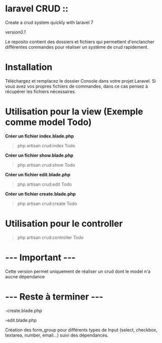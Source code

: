 # laravel CRUD ::
Create a crud system quickly with laravel 7

*version0.1*

Le reposito contient des dossiers et fichiers qui permettent d'enclancher différentes commandes pour réaliser un système de crud rapidement.

# Installation

Téléchargez et remplacez le dossier Console dans votre projet Laravel.
Si vous avez vos propres fichiers de commandes, dans ce cas pensez à récupérer les fichiers nécessaires.

# Utilisation pour la view (Exemple comme model Todo)

**Créer un fichier index.blade.php**
> php artisan crud:index Todo

**Créer un fichier show.blade.php**
> php artisan crud:show Todo

**Créer un fichier edit.blade.php**
> php artisan crud:edit Todo

**Créer un fichier create.blade.php**
> php artisan crud:create Todo

#  Utilisation pour le controller

> php artisan crud:controller Todo

# --- Important ---

Cette version permet uniquement de réaliser un crud dont le model n'a aucne dépendance

# --- Reste à terminer ---
-create.blade.php

-edit.blade.php

Création des form_group pour différents types de Input (select, checkbox, textarea, number, email...) suivi des dépendances.


